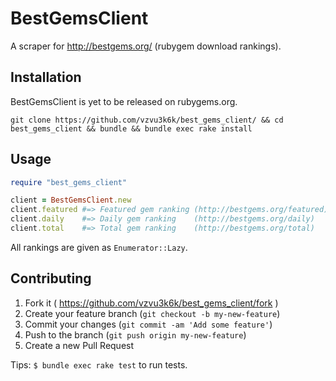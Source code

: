 # BestGemsClient

A scraper for http://bestgems.org/ (rubygem download rankings).

## Installation

BestGemsClient is yet to be released on rubygems.org.

`git clone https://github.com/vzvu3k6k/best_gems_client/ && cd best_gems_client && bundle && bundle exec rake install`

## Usage

```rb
require "best_gems_client"

client = BestGemsClient.new
client.featured #=> Featured gem ranking (http://bestgems.org/featured)
client.daily    #=> Daily gem ranking    (http://bestgems.org/daily)
client.total    #=> Total gem ranking    (http://bestgems.org/total)
```

All rankings are given as `Enumerator::Lazy`.

## Contributing

1. Fork it ( https://github.com/vzvu3k6k/best_gems_client/fork )
2. Create your feature branch (`git checkout -b my-new-feature`)
3. Commit your changes (`git commit -am 'Add some feature'`)
4. Push to the branch (`git push origin my-new-feature`)
5. Create a new Pull Request

Tips: `$ bundle exec rake test` to run tests.
